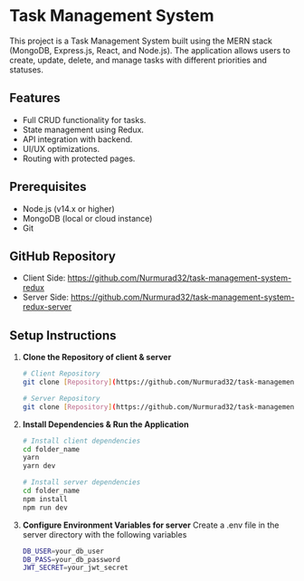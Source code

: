 # Task Management System

This project is a Task Management System built using the MERN stack (MongoDB, Express.js, React, and Node.js). The application allows users to create, update, delete, and manage tasks with different priorities and statuses.

## Features
- Full CRUD functionality for tasks.
- State management using Redux.
- API integration with backend.
- UI/UX optimizations.
- Routing with protected pages.

## Prerequisites
- Node.js (v14.x or higher)
- MongoDB (local or cloud instance)
- Git

## GitHub Repository
- Client Side: https://github.com/Nurmurad32/task-management-system-redux
- Server Side: https://github.com/Nurmurad32/task-management-system-redux-server

## Setup Instructions

1. **Clone the Repository of client & server**

   ```bash
   # Client Repository
   git clone [Repository](https://github.com/Nurmurad32/task-management-system-redux.git)

   # Server Repository
   git clone [Repository](https://github.com/Nurmurad32/task-management-system-redux-server.git)

2. **Install Dependencies & Run the Application**
   
    ```bash
    # Install client dependencies
    cd folder_name
    yarn
    yarn dev

    # Install server dependencies
    cd folder_name
    npm install
    npm run dev


3. **Configure Environment Variables for server**
   Create a .env file in the server directory with the following variables

    ```bash
    DB_USER=your_db_user
    DB_PASS=your_db_password
    JWT_SECRET=your_jwt_secret
